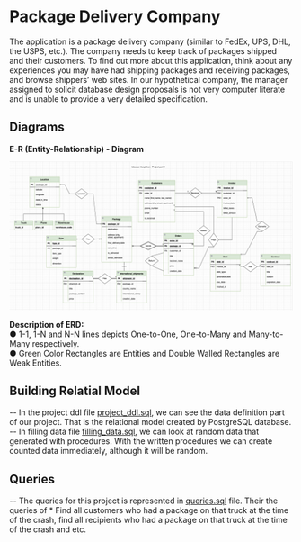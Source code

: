 # Package Delivery Company
The application is a package delivery company (similar to FedEx, UPS, DHL, the USPS, etc.). The company needs to keep track of packages shipped and their customers. To find out more about this application, think about any experiences you may have had shipping packages and receiving packages, and browse shippers’ web sites. In our hypothetical company, the manager assigned to solicit database design proposals is not very computer literate and is unable to provide a very detailed specification.

## Diagrams
<b>E-R (Entity-Relationship) - Diagram</b>
<p align="center">
  <img src="https://github.com/Assylzhan-Izbassar/Databases/blob/main/Project/final_version_of_relational_model.png" width="720" title="ER(Entity Relationship) - Diagram">
</p>
<p> <b>Description of ERD:</b></br>
● 1-1, 1-N and N-N lines depicts One-to-One, One-to-Many and Many-to-Many respectively.</br>
● Green Color Rectangles are Entities and Double Walled Rectangles are Weak Entities.</br>
</p>

## Building Relatial Model
<p>
  -- In the project ddl file <a href="https://github.com/Assylzhan-Izbassar/Databases/blob/main/Project/project_ddl.sql">project_ddl.sql</a>, we can see the data definition part of our project. That is the relational model created by PostgreSQL database. </br>
  -- In filling data file <a href="https://github.com/Assylzhan-Izbassar/Databases/blob/main/Project/filling_data.sql">filling_data.sql</a>, we can look at random data that generated with procedures. With the written procedures we can create counted data immediately, although it will be random. </br>
</p>

## Queries

<p>
  -- The queries for this project is represented in <a href="https://github.com/Assylzhan-Izbassar/Databases/blob/main/Project/queries.sql">queries.sql</a> file. Their the queries of
  * Find all customers who had a package on that truck at the time of the crash, find all recipients who had a package on that truck at the time of the crash and etc.
</p>
